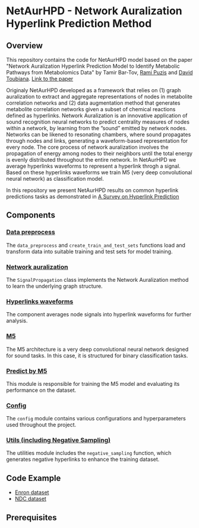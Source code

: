 # NetAurHPD - Network Auralization Hyperlink Prediction Method

## Overview
This repository contains the code for NetAurHPD model based on the paper "Network Auralization Hyperlink Prediction Model to Identify Metabolic Pathways from Metabolomics Data" by Tamir Bar-Tov, [Rami Puzis](https://scholar.google.com/citations?user=SfJ_pOYAAAAJ&hl=iw&oi=sra) and [David Toubiana](https://scholar.google.com/citations?user=-l5S-ScAAAAJ&hl=iw&oi=sra). [Link to the paper](https://arxiv.org/pdf/2410.22030)

Originaly NetAurHPD developed as a framework that relies on (1) graph auralization to extract and aggregate representations of nodes in metabolite correlation networks and (2) data augmentation method that generates metabolite correlation networks given a subset of chemical reactions defined as hyperlinks. Network Auralization is an innovative application of sound recognition neural networks to predict centrality measures of nodes within a network, by learning from the ”sound” emitted by network nodes. Networks can be likened to resonating chambers, where sound propagates through nodes and links, generating a waveform-based representation for every node. The core process of network auralization involves the propagation of energy among nodes to their neighbors until the total energy is evenly distributed throughout the entire network. In NetAurHPD we average hyperlinks waveforms to represent a hyperlink throgh a signal. Based on these hyperlinks waveforms we train M5 (very deep convolutional neural network) as classification model.

In this repository we present NetAurHPD results on common hyperlink predictions tasks as demonstrated in [A Survey on Hyperlink Prediction](https://scholar.harvard.edu/sites/scholar.harvard.edu/files/canc/files/2207.02911.pdf)

## Components
### [Data preprocess](https://github.com/TamirBar-Tov/NetAurHPD-Network-Auralization-Hyperlink-Prediction-Method/blob/master/Examples/data_preprocess.py)
The `data_preprocess` and `create_train_and_test_sets` functions load and transform data into suitable training and test sets for model training.
### [Network auralization](https://github.com/TamirBar-Tov/NetAurHPD-Network-Auralization-Hyperlink-Prediction-Method/blob/master/NetAurHPD/network_auralization.py)
The `SignalPropagation` class implements the Network Auralization method to learn the underlying graph structure.

### [Hyperlinks waveforms](https://github.com/TamirBar-Tov/NetAurHPD-Network-Auralization-Hyperlink-Prediction-Method/blob/master/NetAurHPD/hyperlinks_waveforms.py)
The component averages node signals into hyperlink waveforms for further analysis.
### [M5](https://github.com/TamirBar-Tov/NetAurHPD-Network-Auralization-Hyperlink-Prediction-Method/blob/master/NetAurHPD/M5.py)
The M5 architecture is a very deep convolutional neural network designed for sound tasks. In this case, it is structured for binary classification tasks.

### [Predict by M5](https://github.com/TamirBar-Tov/NetAurHPD-Network-Auralization-Hyperlink-Prediction-Method/blob/master/NetAurHPD/predict_by_M5.py)
This module is responsible for training the M5 model and evaluating its performance on the dataset.

### [Config](https://github.com/TamirBar-Tov/NetAurHPD-Network-Auralization-Hyperlink-Prediction-Method/blob/master/NetAurHPD/config.py)
The `config` module contains various configurations and hyperparameters used throughout the project.

### [Utils (including Negative Sampling)](https://github.com/TamirBar-Tov/NetAurHPD-Network-Auralization-Hyperlink-Prediction-Method/blob/master/Examples/utils.py)
The utilities module includes the `negative_sampling` function, which generates negative hyperlinks to enhance the training dataset.
## Code Example
- [Enron dataset](https://github.com/TamirBar-Tov/NetAurHPD-Network-Auralization-Hyperlink-Prediction-Method/tree/master/Examples/Enron)
- [NDC dataset](https://github.com/TamirBar-Tov/NetAurHPD-Network-Auralization-Hyperlink-Prediction-Method/tree/master/Examples/NDC)

## Prerequisites

